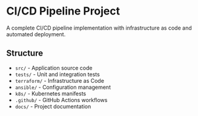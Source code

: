 # CI/CD Pipeline Project

A complete CI/CD pipeline implementation with infrastructure as code and automated deployment.

## Structure
- `src/` - Application source code
- `tests/` - Unit and integration tests
- `terraform/` - Infrastructure as Code
- `ansible/` - Configuration management
- `k8s/` - Kubernetes manifests
- `.github/` - GitHub Actions workflows
- `docs/` - Project documentation